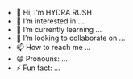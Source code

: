 - 👋 Hi, I’m HYDRA RUSH
- 👀 I’m interested in ...
- 🌱 I’m currently learning ...
- 💞️ I’m looking to collaborate on ...
- 📫 How to reach me ...
- 😄 Pronouns: ...
- ⚡ Fun fact: ...

<!---
hydrarush/hydrarush is a ✨ special ✨ repository because its `README.md` (this file) appears on your GitHub profile.
You can click the Preview link to take a look at your changes.
--->

